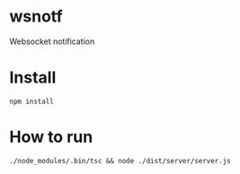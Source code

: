 # wsnotf
Websocket notification

# Install
`npm install`

# How to run
`./node_modules/.bin/tsc && node ./dist/server/server.js`